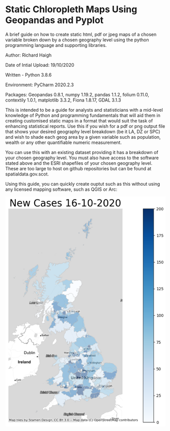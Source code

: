 # Static Chloropleth Maps Using Geopandas and Pyplot
A brief guide on how to create static html, pdf or jpeg maps of a chosen variable broken down by a chosen geography level using the python programming language and supporting libraries. 

Author: Richard Haigh

Date of Intial Upload: 19/10/2020

Written - Python 3.8.6

Environment: PyCharm 2020.2.3

Packages:
Geopandas 0.8.1, numpy 1.19.2, pandas 1.1.2, folium 0.11.0, contextily 1.0.1, matplotlib 3.3.2, Fiona 1.8.17, GDAL 3.1.3

This is intended to be a guide for analysts and statisticians with a mid-level knowledge of Python and programming fundamentals that will aid them in 
creating customised static maps in a format that would suit the task of enhancing statistical reports. Use this if you wish for a pdf or png output file that 
shows your desired geography level breakdown (be it LA, DZ or SPC) and wish to shade each geog area by a given variable such as population, wealth 
or any other quantifiable numeric measurement. 

You can use this with an existing dataset providing it has a breakdown of your chosen geography level. You must also have access to the software stated above and 
the ESRI shapefiles of your chosen geography level. These are too large to host on github repositories but can be found at spatialdata.gov.scot. 

Using this guide, you can quickly create ouptut such as this without using any licensed mapping software, such as QGIS or Arc:

![Example simple output](./example_output.png)
